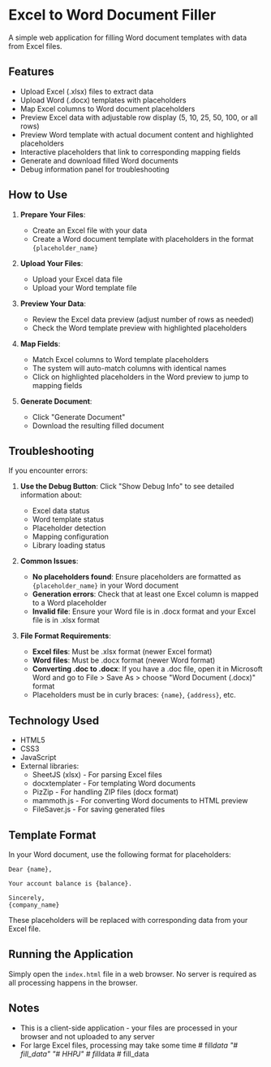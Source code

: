 # Excel to Word Document Filler

A simple web application for filling Word document templates with data from Excel files.

## Features

- Upload Excel (.xlsx) files to extract data
- Upload Word (.docx) templates with placeholders
- Map Excel columns to Word document placeholders
- Preview Excel data with adjustable row display (5, 10, 25, 50, 100, or all rows)
- Preview Word template with actual document content and highlighted placeholders
- Interactive placeholders that link to corresponding mapping fields
- Generate and download filled Word documents
- Debug information panel for troubleshooting

## How to Use

1. **Prepare Your Files**:
   - Create an Excel file with your data
   - Create a Word document template with placeholders in the format `{placeholder_name}`

2. **Upload Your Files**:
   - Upload your Excel data file
   - Upload your Word template file

3. **Preview Your Data**:
   - Review the Excel data preview (adjust number of rows as needed)
   - Check the Word template preview with highlighted placeholders

4. **Map Fields**:
   - Match Excel columns to Word template placeholders
   - The system will auto-match columns with identical names
   - Click on highlighted placeholders in the Word preview to jump to mapping fields

5. **Generate Document**:
   - Click "Generate Document" 
   - Download the resulting filled document

## Troubleshooting

If you encounter errors:

1. **Use the Debug Button**: Click "Show Debug Info" to see detailed information about:
   - Excel data status
   - Word template status
   - Placeholder detection
   - Mapping configuration
   - Library loading status

2. **Common Issues**:
   - **No placeholders found**: Ensure placeholders are formatted as `{placeholder_name}` in your Word document
   - **Generation errors**: Check that at least one Excel column is mapped to a Word placeholder
   - **Invalid file**: Ensure your Word file is in .docx format and your Excel file is in .xlsx format

3. **File Format Requirements**:
   - **Excel files**: Must be .xlsx format (newer Excel format)
   - **Word files**: Must be .docx format (newer Word format)
   - **Converting .doc to .docx**: If you have a .doc file, open it in Microsoft Word and go to File > Save As > choose "Word Document (.docx)" format
   - Placeholders must be in curly braces: `{name}`, `{address}`, etc.

## Technology Used

- HTML5
- CSS3
- JavaScript
- External libraries:
  - SheetJS (xlsx) - For parsing Excel files
  - docxtemplater - For templating Word documents
  - PizZip - For handling ZIP files (docx format)
  - mammoth.js - For converting Word documents to HTML preview
  - FileSaver.js - For saving generated files

## Template Format

In your Word document, use the following format for placeholders:

```
Dear {name},

Your account balance is {balance}.

Sincerely,
{company_name}
```

These placeholders will be replaced with corresponding data from your Excel file.

## Running the Application

Simply open the `index.html` file in a web browser. No server is required as all processing happens in the browser.

## Notes

- This is a client-side application - your files are processed in your browser and not uploaded to any server
- For large Excel files, processing may take some time
#   f i l l _ d a t a 
 
 "# fill_data" 
"# HHPJ" 
#   f i l l _ d a t a  
 #   f i l l _ d a t a  
 